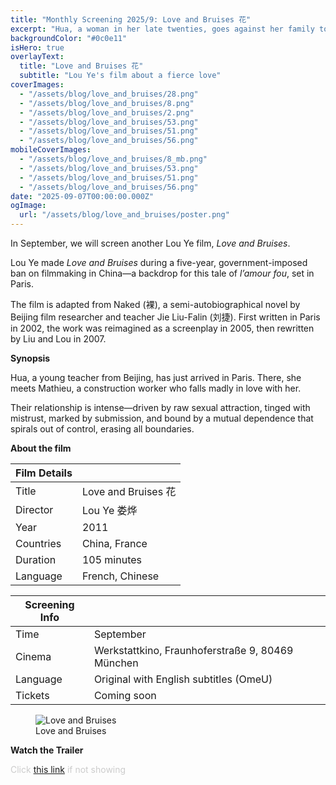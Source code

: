 ```yaml
---
title: "Monthly Screening 2025/9: Love and Bruises 花"
excerpt: "Hua, a woman in her late twenties, goes against her family to become a teacher in Paris. She falls in love with men who physically abuse her. Will she ever find her true love?"
backgroundColor: "#0c0e11"
isHero: true
overlayText:
  title: "Love and Bruises 花"
  subtitle: "Lou Ye's film about a fierce love"
coverImages:
  - "/assets/blog/love_and_bruises/28.png"
  - "/assets/blog/love_and_bruises/8.png"
  - "/assets/blog/love_and_bruises/2.png"
  - "/assets/blog/love_and_bruises/53.png"
  - "/assets/blog/love_and_bruises/51.png"
  - "/assets/blog/love_and_bruises/56.png"
mobileCoverImages:
  - "/assets/blog/love_and_bruises/8_mb.png"
  - "/assets/blog/love_and_bruises/53.png"
  - "/assets/blog/love_and_bruises/51.png"
  - "/assets/blog/love_and_bruises/56.png"
date: "2025-09-07T00:00:00.000Z"
ogImage:
  url: "/assets/blog/love_and_bruises/poster.png"
---
```


In September, we will screen another Lou Ye film, _Love and Bruises_.

Lou Ye made _Love and Bruises_ during a five-year, government-imposed ban on filmmaking in China—a backdrop for this tale of _l’amour fou_, set in Paris.

The film is adapted from Naked (裸), a semi-autobiographical novel by Beijing film researcher and teacher Jie Liu-Falin (刘捷). First written in Paris in 2002, the work was reimagined as a screenplay in 2005, then rewritten by Liu and Lou in 2007.

**Synopsis**

Hua, a young teacher from Beijing, has just arrived in Paris. There, she meets Mathieu, a construction worker who falls madly in love with her.

Their relationship is intense—driven by raw sexual attraction, tinged with mistrust, marked by submission, and bound by a mutual dependence that spirals out of control, erasing all boundaries.

**About the film**

| Film Details |                     |
| ------------ | ------------------- |
| Title        | Love and Bruises 花 |
| Director     | Lou Ye 娄烨         |
| Year         | 2011                |
| Countries    | China, France       |
| Duration     | 105 minutes         |
| Language     | French, Chinese     |

| Screening Info |                                                  |
| -------------- | ------------------------------------------------ |
| Time           | September                                        |
| Cinema         | Werkstattkino, Fraunhoferstraße 9, 80469 München |
| Language       | Original with English subtitles (OmeU)           |
| Tickets        | Coming soon                                      |

<figure>
  <img src="/assets/blog/love_and_bruises/poster.png" alt="Love and Bruises" />
  <figcaption>Love and Bruises</figcaption>
</figure>

**Watch the Trailer**

<span style="color: #cccccc; font-size: 14px;">Click <a href="https://youtu.be/N94b9ON6-Qk?feature=shared" target="_blank" rel="noopener noreferrer" style="text-decoration: underline;">this link</a> if not showing</span>

<div class="youtube-embed" data-video-id="N94b9ON6-Qk" data-title="Love and Bruises"></div>
